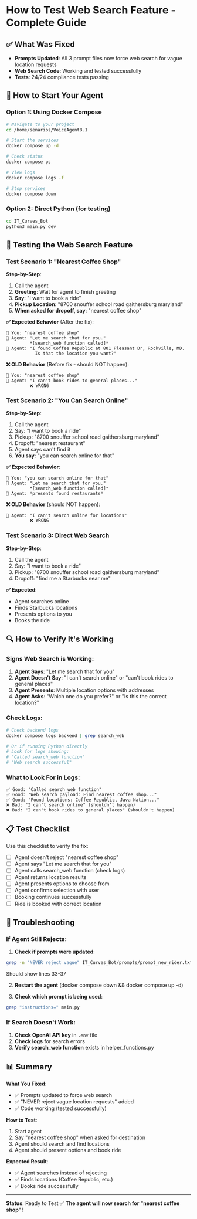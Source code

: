 # How to Test Web Search Feature - Complete Guide

## ✅ What Was Fixed

- **Prompts Updated**: All 3 prompt files now force web search for vague location requests
- **Web Search Code**: Working and tested successfully
- **Tests**: 24/24 compliance tests passing

## 🚀 How to Start Your Agent

### Option 1: Using Docker Compose

```bash
# Navigate to your project
cd /home/senarios/VoiceAgent8.1

# Start the services
docker compose up -d

# Check status
docker compose ps

# View logs
docker compose logs -f

# Stop services
docker compose down
```

### Option 2: Direct Python (for testing)

```bash
cd IT_Curves_Bot
python3 main.py dev
```

## 🧪 Testing the Web Search Feature

### Test Scenario 1: "Nearest Coffee Shop"

**Step-by-Step**:
1. Call the agent
2. **Greeting**: Wait for agent to finish greeting
3. **Say**: "I want to book a ride"
4. **Pickup Location**: "8700 snouffer school road gaithersburg maryland"
5. **When asked for dropoff, say**: "nearest coffee shop"

**✅ Expected Behavior** (After the fix):
```
👤 You: "nearest coffee shop"
🤖 Agent: "Let me search that for you."
         *[search_web function called]*
🤖 Agent: "I found Coffee Republic at 801 Pleasant Dr, Rockville, MD. 
           Is that the location you want?"
```

**❌ OLD Behavior** (Before fix - should NOT happen):
```
👤 You: "nearest coffee shop"
🤖 Agent: "I can't book rides to general places..."
         ❌ WRONG
```

### Test Scenario 2: "You Can Search Online"

**Step-by-Step**:
1. Call the agent
2. Say: "I want to book a ride"
3. Pickup: "8700 snouffer school road gaithersburg maryland"
4. Dropoff: "nearest restaurant"
5. Agent says can't find it
6. **You say**: "you can search online for that"

**✅ Expected Behavior**:
```
👤 You: "you can search online for that"
🤖 Agent: "Let me search that for you."
         *[search_web function called]*
🤖 Agent: *presents found restaurants*
```

**❌ OLD Behavior** (should NOT happen):
```
🤖 Agent: "I can't search online for locations"
         ❌ WRONG
```

### Test Scenario 3: Direct Web Search

**Step-by-Step**:
1. Call the agent
2. Say: "I want to book a ride"
3. Pickup: "8700 snouffer school road gaithersburg maryland"
4. Dropoff: "find me a Starbucks near me"

**✅ Expected**:
- Agent searches online
- Finds Starbucks locations
- Presents options to you
- Books the ride

## 🔍 How to Verify It's Working

### Signs Web Search is Working:

1. **Agent Says**: "Let me search that for you"
2. **Agent Doesn't Say**: "I can't search online" or "can't book rides to general places"
3. **Agent Presents**: Multiple location options with addresses
4. **Agent Asks**: "Which one do you prefer?" or "Is this the correct location?"

### Check Logs:

```bash
# Check backend logs
docker compose logs backend | grep search_web

# Or if running Python directly
# Look for logs showing:
# "Called search_web function"
# "Web search successful"
```

### What to Look For in Logs:

```
✅ Good: "Called search_web function"
✅ Good: "Web search payload: Find nearest coffee shop..."
✅ Good: "Found locations: Coffee Republic, Java Nation..."
❌ Bad: "I can't search online" (shouldn't happen)
❌ Bad: "I can't book rides to general places" (shouldn't happen)
```

## 📋 Test Checklist

Use this checklist to verify the fix:

- [ ] Agent doesn't reject "nearest coffee shop"
- [ ] Agent says "Let me search that for you"
- [ ] Agent calls search_web function (check logs)
- [ ] Agent returns location results
- [ ] Agent presents options to choose from
- [ ] Agent confirms selection with user
- [ ] Booking continues successfully
- [ ] Ride is booked with correct location

## 🐛 Troubleshooting

### If Agent Still Rejects:

1. **Check if prompts were updated**:
```bash
grep -n "NEVER reject vague" IT_Curves_Bot/prompts/prompt_new_rider.txt
```
Should show lines 33-37

2. **Restart the agent** (docker compose down && docker compose up -d)

3. **Check which prompt is being used**:
```bash
grep "instructions=" main.py
```

### If Search Doesn't Work:

1. **Check OpenAI API key** in `.env` file
2. **Check logs** for search errors
3. **Verify search_web function** exists in helper_functions.py

## 📊 Summary

**What You Fixed**:
- ✅ Prompts updated to force web search
- ✅ "NEVER reject vague location requests" added
- ✅ Code working (tested successfully)

**How to Test**:
1. Start agent
2. Say "nearest coffee shop" when asked for destination
3. Agent should search and find locations
4. Agent should present options and book ride

**Expected Result**:
- ✅ Agent searches instead of rejecting
- ✅ Finds locations (Coffee Republic, etc.)
- ✅ Books ride successfully

---

**Status**: Ready to Test ✅
**The agent will now search for "nearest coffee shop"!**

